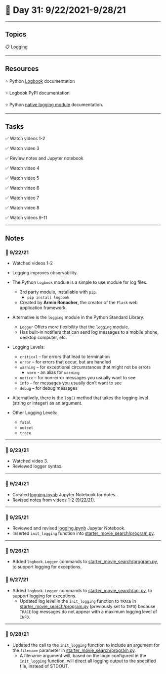 # :calendar: Day 31: 9/22/2021-9/28/21

---

## Topics

:clipboard: Logging

---

## Resources

:star: Python [Logbook](https://logbook.readthedocs.io/en/stable/) documentation

:star: Logbook PyPI documentation

:star: Python [native logging module](https://docs.python.org/3/library/logging.html) documentation.

---

## Tasks

:white_check_mark: Watch videos 1-2

:white_check_mark: Watch video 3

:white_check_mark: Review notes and Jupyter notebook

:white_check_mark: Watch video 4

:white_check_mark: Watch video 5

:white_check_mark: Watch video 6

:white_check_mark: Watch video 7

:white_check_mark: Watch video 8

:white_check_mark: Watch videos 9-11

---

## Notes

### :notebook: 9/22/21

- Watched videos 1-2
- Logging improves observability.
- The Python `Logbook` module is a simple to use module for log files.
  - 3rd party module, installable with `pip`.
    - `pip install logbook`
  - Created by **Armin Ronacher**, the creator of the `Flask` web application framework.

- Alternative is the `logging` module in the Python Standard Library.
  - `Logger` Offers more flexibility that the `logging` module.
  - Has built-in notifiers that can send log messages to a mobile phone, desktop computer, etc.

- Logging Levels:
  - `critical` – for errors that lead to termination
  - `error` – for errors that occur, but are handled
  - `warning` – for exceptional circumstances that might not be errors
    - `warn` - an alias for `warning`
  - `notice` – for non-error messages you usually want to see
  - `info` – for messages you usually don’t want to see
  - `debug` – for debug messages

- Alternatively, there is the `log()` method that takes the logging level (string or integer) as an argument.

- Other Logging Levels:
  - `fatal`
  - `notset`
  - `trace`

---

### :notebook: 9/23/21

- Watched video 3.
- Reviewed logger syntax.

---

### :notebook: 9/24/21

- Created [logging.ipynb](logging.ipynb) Jupyter Notebook for notes.
- Revised notes from videos 1-2 (9/22/21).

---

### :notebook: 9/25/21

- Reviewed and revised [logging.ipynb](logging.ipynb) Jupyter Notebook.
- Inserted `init_logging` function into [starter_movie_search/program.py](starter_movie_search/program.py).

---

### :notebook: 9/26/21

- Added `logbook.Logger` commands to [starter_movie_search/program.py](starter_movie_search/program.py), to support logging for exceptions.

### :notebook: 9/27/21

- Added `logbook.Logger` commands to [starter_movie_search/api.py](starter_movie_search/api.py), to support logging for exceptions.
  - Updated log level in the `init_logging` function to `TRACE` in [starter_movie_search/program.py](starter_movie_search/program.py) (previously set to `INFO`) because `TRACE` log messages do not appear with a maximum logging level of `INFO`.

---

### :notebook: 9/28/21

- Updated the call to the `init_logging` function to include an argument for the `filename` parameter in [starter_movie_search/program.py](starter_movie_search/program.py).
  - A filename argument will, based on the logic configured in the `init_logging` function, will direct all logging output to the specified file, instead of STDOUT.
